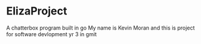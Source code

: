 # ElizaProject
A chatterbox program built in go
My name is Kevin Moran and this is project for software devlopment yr 3 in gmit
 
